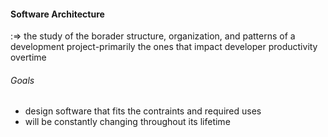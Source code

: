 #### Software Architecture
:=> the study of the borader structure, organization, and patterns
of a development project-primarily the ones that impact developer 
productivity overtime

###### Goals
- design software that fits the contraints and required uses 
- will be constantly changing throughout its lifetime 


